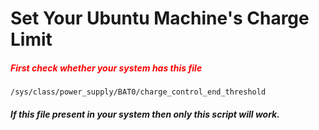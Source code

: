 # Set Your Ubuntu Machine's Charge Limit

<h5 style="color: red;">First check whether your system has this file</h2>

`/sys/class/power_supply/BAT0/charge_control_end_threshold`

##### If this file present in your system then only this script will work.